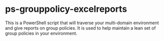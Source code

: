 # ps-grouppolicy-excelreports
This is a PowerShell script that will traverse your multi-domain environment and give reports on group policies. It is used to help maintain a lean set of group policies in your environment.
